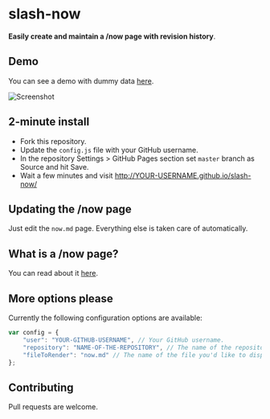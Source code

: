 # slash-now

**Easily create and maintain a /now page with revision history**.

## Demo
You can see a demo with dummy data [here](https://freegyes.github.io/slash-now/).

![Screenshot](http://i.imgur.com/5gR98rk.png)

## 2-minute install
- Fork this repository.
- Update the `config.js` file with your GitHub username.
- In the repository Settings > GitHub Pages section set `master` branch as Source and hit Save.
- Wait a few minutes and visit http://YOUR-USERNAME.github.io/slash-now/

## Updating the /now page
Just edit the `now.md` page. Everything else is taken care of automatically.

## What is a /now page?
You can read about it [here](http://nownownow.com/about).

## More options please
Currently the following configuration options are available:

```js
var config = {
    "user": "YOUR-GITHUB-USERNAME", // Your GitHub username.
    "repository": "NAME-OF-THE-REPOSITORY", // The name of the repository we're in.
    "fileToRender": "now.md" // The name of the file you'd like to display.
};
```

## Contributing
Pull requests are welcome.
